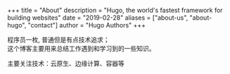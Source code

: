 +++
title = "About"
description = "Hugo, the world's fastest framework for building websites"
date = "2019-02-28"
aliases = ["about-us", "about-hugo", "contact"]
author = "Hugo Authors"
+++

  程序员一枚, 普通但是有点技术追求；  
  这个博客主要用来总结工作遇到和学习到的一些知识。
  
  主要关注技术：云原生、边缘计算、容器等